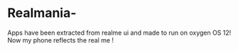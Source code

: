 # Realmania-
Apps have been extracted from realme ui and made to run on oxygen OS 12! Now my phone reflects the real me !
